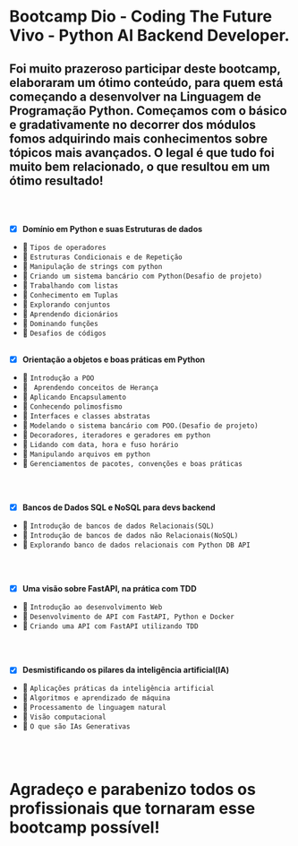 # Bootcamp Dio - Coding The Future Vivo - Python AI Backend Developer.

## Foi muito prazeroso participar deste bootcamp, elaboraram um ótimo conteúdo, para quem está começando a desenvolver na Linguagem de Programação Python. Começamos com o básico e gradativamente no decorrer dos módulos fomos adquirindo mais conhecimentos sobre tópicos mais avançados. O legal é que tudo foi muito bem relacionado, o que resultou em um ótimo resultado!

<br>
<br>

 - [X] **Domínio em Python e suas Estruturas de dados**
 - 🎯 `Tipos de operadores`
 - 🎯 `Estruturas Condicionais e de Repetição`
 - 🎯 `Manipulação de strings com python`
 - 🎯 `Criando um sistema bancário com Python(Desafio de projeto)`
 - 🎯 `Trabalhando com listas`
 - 🎯 `Conhecimento em Tuplas`
 - 🎯 `Explorando conjuntos`
 - 🎯 `Aprendendo dicionários`
 - 🎯 `Dominando funções`
 - 🎯 `Desafios de códigos`
   <br>
   <br>
 
 - [X] **Orientação a objetos e boas práticas em Python**
 - 🎯 `Introdução a POO`
 - 🎯 ` Aprendendo conceitos de Herança`
 - 🎯 `Aplicando Encapsulamento`
 - 🎯 `Conhecendo polimosfismo`
 - 🎯 `Interfaces e classes abstratas`
 - 🎯 `Modelando o sistema bancário com POO.(Desafio de projeto)`
 - 🎯 `Decoradores, iteradores e geradores em python`
 - 🎯 `Lidando com data, hora e fuso horário`
 - 🎯 `Manipulando arquivos em python`
 - 🎯 `Gerenciamentos de pacotes, convenções e boas práticas`
<br>
<br>

 - [X] **Bancos de Dados SQL e NoSQL para devs backend**
 - 🎯 `Introdução de bancos de dados Relacionais(SQL)`
 - 🎯 `Introdução de bancos de dados não Relacionais(NoSQL)`
 - 🎯 `Explorando banco de dados relacionais com Python DB API`
<br>
<br>

 - [X] **Uma visão sobre FastAPI, na prática com TDD**
 - 🎯 `Introdução ao desenvolvimento Web`
 - 🎯 `Desenvolvimento de API com FastAPI, Python e Docker`
 - 🎯 `Criando uma API com FastAPI utilizando TDD`
<br>
<br>

- [X] **Desmistificando os pilares da inteligência artificial(IA)**
 - 🎯 `Aplicações práticas da inteligência artificial`
 - 🎯 `Algoritmos e aprendizado de máquina`
 - 🎯 `Processamento de linguagem natural`
 - 🎯 `Visão computacional`
 - 🎯 `O que são IAs Generativas`
<br>
<br>

 # Agradeço e parabenizo todos os profissionais que tornaram esse bootcamp possível!
